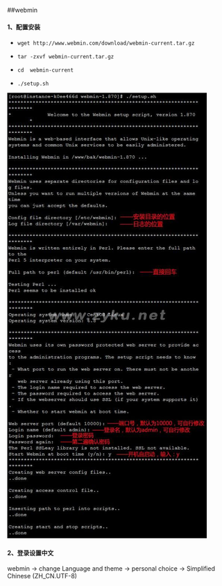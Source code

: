 ##webmin

#### 1、配置安装

- `wget http://www.webmin.com/download/webmin-current.tar.gz`

- `tar -zxvf webmin-current.tar.gz`

- `cd  webmin-current`

- `./setup.sh`

![webmin](.\img\webmin.jpeg)

#### 2、登录设置中文

webmin -> change Language and theme -> personal choice -> Simplified Chinese (ZH_CN.UTF-8)

